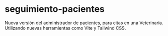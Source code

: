 # seguimiento-pacientes
Nueva versión del administrador de pacientes, para citas en una Veterinaria. Utilizando nuevas herramientas como Vite y Tailwind CSS.
